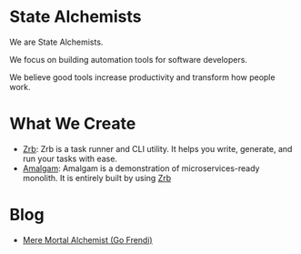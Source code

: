 # State Alchemists

We are State Alchemists.

We focus on building automation tools for software developers.

We believe good tools increase productivity and transform how people work.

# What We Create

- [Zrb](https://github.com/state-alchemists/zrb): Zrb is a task runner and CLI utility. It helps you write, generate, and run your tasks with ease.
- [Amalgam](https://github.com/state-alchemists/amalgam): Amalgam is a demonstration of microservices-ready monolith. It is entirely built by using [Zrb](https://github.com/state-alchemists/zrb)


# Blog

- [Mere Mortal Alchemist (Go Frendi)](gofrendi/README.md)
